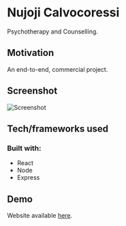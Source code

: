 # Nujoji Calvocoressi

Psychotherapy and Counselling.

## Motivation

An end-to-end, commercial project. 

## Screenshot

![Screenshot](https://k2project.github.io/game_On/static/media/calvocoressi.0daded59.png)

## Tech/frameworks used

### Built with:
- React
- Node
- Express

## Demo

Website available [here](https://www.calvocoressi.com).
